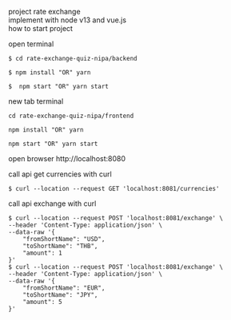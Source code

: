 project rate exchange   
implement with node v13 and vue.js  
how to start project   
  
open terminal   
```
$ cd rate-exchange-quiz-nipa/backend
```
```
$ npm install "OR" yarn
```
```
$  npm start "OR" yarn start
```
new tab terminal   
```
cd rate-exchange-quiz-nipa/frontend
```
```
npm install "OR" yarn
```
```
npm start "OR" yarn start
```
open browser http://localhost:8080
  
call api get currencies with curl   
```
$ curl --location --request GET 'localhost:8081/currencies'
```
  
call api exchange with curl   
```
$ curl --location --request POST 'localhost:8081/exchange' \
--header 'Content-Type: application/json' \
--data-raw '{
	"fromShortName": "USD",
	"toShortName": "THB",
	"amount": 1
}'
$ curl --location --request POST 'localhost:8081/exchange' \
--header 'Content-Type: application/json' \
--data-raw '{
	"fromShortName": "EUR",
	"toShortName": "JPY",
	"amount": 5
}'
```
